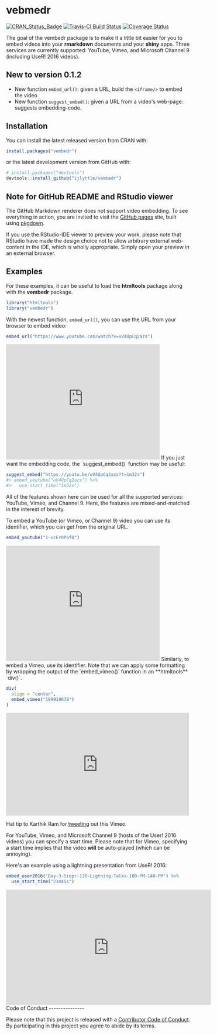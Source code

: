
vebmedr
=======

[![CRAN\_Status\_Badge](http://www.r-pkg.org/badges/version/vembedr)](http://cran.r-project.org/package=vembedr) [![Travis-CI Build Status](https://travis-ci.org/ijlyttle/vembedr.svg?branch=master)](https://travis-ci.org/ijlyttle/vembedr) [![Coverage Status](https://img.shields.io/codecov/c/github/ijlyttle/vembedr/master.svg)](https://codecov.io/github/ijlyttle/vembedr?branch=master)

The goal of the vembedr package is to make it a little bit easier for you to embed videos into your **rmarkdown** documents and your **shiny** apps. Three services are currently supported: YouTube, Vimeo, and Microsoft Channel 9 (including UseR! 2016 videos).

New to version 0.1.2
--------------------

-   New function `embed_url()`: given a URL, build the `<iframe/>` to embed the video
-   New function `suggest_embed()`: given a URL from a video's web-page: suggests embedding-code.

Installation
------------

You can install the latest released version from CRAN with:

``` r
install.packages("vembedr")
```

or the latest development version from GitHub with:

``` r
# install.packages("devtools")
devtools::install_github("ijlyttle/vembedr")
```

Note for GitHub README and RStudio viewer
-----------------------------------------

The GitHub Markdown renderer does not support video embedding. To see everything in action, you are invited to visit the [GitHub pages](http://ijlyttle.github.io/vembedr/) site, built using [pkgdown](http://hadley.github.io/pkgdown/).

If you use the RStudio-IDE viewer to preview your work, please note that RStudio have made the design choice not to allow arbitrary external web-content in the IDE, which is wholly appropriate. Simply open your preview in an external browser.

Examples
--------

For these examples, it can be useful to load the **htmltools** package along with the **vembedr** package.

``` r
library("htmltools")
library("vembedr")
```

With the newest function, `embed_url()`, you can use the URL from your browser to embed video:

``` r
embed_url("https://www.youtube.com/watch?v=uV4UpCq2azs")
```

<!--html_preserve-->
<iframe src="https://www.youtube.com/embed/uV4UpCq2azs" width="420" height="315" frameborder="0" allowfullscreen>
</iframe>
<!--/html_preserve-->
If you just want the embedding code, the `suggest_embed()` function may be useful:

``` r
suggest_embed("https://youtu.be/uV4UpCq2azs?t=1m32s")
#> embed_youtube("uV4UpCq2azs") %>%
#>   use_start_time("1m32s")
```

All of the features shown here can be used for all the supported services: YouTube, Vimeo, and Channel 9. Here, the features are mixed-and-matched in the interest of brevity.

To embed a YouTube (or Vimeo, or Channel 9) video you can use its identifier, which you can get from the original URL.

``` r
embed_youtube("1-vcErOPofQ")
```

<!--html_preserve-->
<iframe src="https://www.youtube.com/embed/1-vcErOPofQ" width="420" height="315" frameborder="0" allowfullscreen>
</iframe>
<!--/html_preserve-->
Similarly, to embed a Vimeo, use its identifier. Note that we can apply some formatting by wrapping the output of the `embed_vimeo()` function in an **htmltools** `div()`.

``` r
div(
  align = "center",
  embed_vimeo("189919038")
)
```

<!--html_preserve-->
<iframe class="vimeo-embed" src="https://player.vimeo.com/video/189919038" width="500" height="281" frameborder="0" webkitallowfullscreen mozallowfullscreen allowfullscreen>
</iframe>

<!--/html_preserve-->
Hat tip to Karthik Ram for [tweeting](https://twitter.com/_inundata/status/794616331727294464) out this Vimeo.

For YouTube, Vimeo, and Microsoft Channel 9 (hosts of the User! 2016 videos) you can specify a start time. Please note that for Vimeo, specifying a start time implies that the video **will** be auto-played (which can be annoying).

Here's an example using a lightning presentation from UseR! 2016:

``` r
embed_user2016("Day-3-Siepr-130-Ligtning-Talks-100-PM-140-PM") %>% 
  use_start_time("21m45s")
```

<!--html_preserve-->
<iframe src="https://channel9.msdn.com/Events/useR-international-R-User-conference/useR2016/Day-3-Siepr-130-Ligtning-Talks-100-PM-140-PM/player#time=0h21m45s:paused" width="560" height="315" frameborder="0" allowfullscreen>
</iframe>
<!--/html_preserve-->
Code of Conduct
---------------

Please note that this project is released with a [Contributor Code of Conduct](CONDUCT.md). By participating in this project you agree to abide by its terms.
